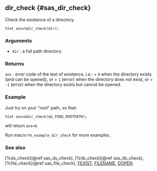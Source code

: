 ## dir_check {#sas_dir_check}
Check the existence of a directory.

	%let ans=%dir_check(dir);

### Arguments
* `dir` : a full path directory.

### Returns
`ans` : error code of the test of existence, _i.e._:
		+ `0` when the directory exists (and can be opened), or
    	+ `1` (error) when the directory does not exist, or
    	+ `-1` (error) when the directory exists but cannot be opened.

### Example
Just try on your "root" path, so that:

	%let ans=&dir_check(&G_PING_ROOTPATH);

will return `ans=0`.

Run macro `%%_example_dir_check` for more examples.

### See also
[%ds_check](@ref sas_ds_check), [%lib_check](@ref sas_lib_check), [%file_check](@ref sas_file_check),
[FEXIST](http://support.sas.com/documentation/cdl/en/lrdict/64316/HTML/default/viewer.htm#a000210817.htm),
[FILENAME](http://support.sas.com/documentation/cdl/en/lrdict/64316/HTML/default/viewer.htm#a000210819.htm),
[DOPEN](http://support.sas.com/documentation/cdl/en/lrdict/64316/HTML/default/viewer.htm#a000209538.htm).
